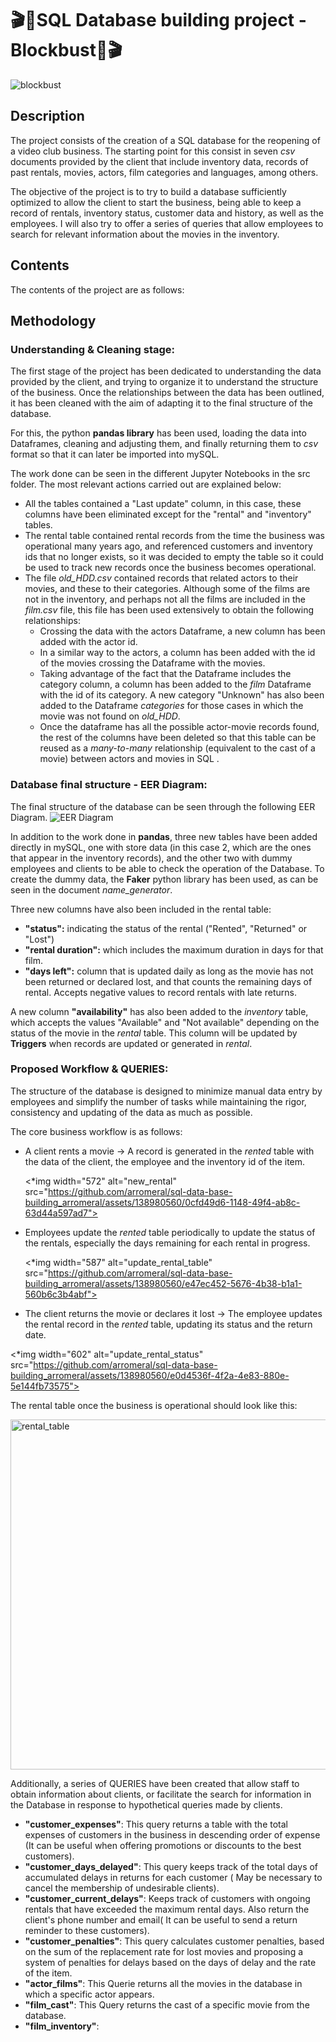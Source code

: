 # 🎬📼SQL Database building project - Blockbust📼🎬
![blockbust](https://github.com/arromeral/sql-data-base-building_arromeral/assets/138980560/e6033b62-f4fe-4eab-a36c-552663bc037d)
## Description
The project consists of the creation of a SQL database for the reopening of a video club business. The starting point for this consist in seven *csv* documents provided by the client that include inventory data, records of past rentals, movies, actors, film categories and languages, among others.

The objective of the project is to try to build a database sufficiently optimized to allow the client to start the business, being able to keep a record of rentals, inventory status, customer data and history, as well as the employees. I will also try to offer a series of queries that allow employees to search for relevant information about the movies in the inventory.
## Contents
The contents of the project are as follows:
## Methodology
### Understanding & Cleaning stage:
The first stage of the project has been dedicated to understanding the data provided by the client, and trying to organize it to understand the structure of the business. Once the relationships between the data has been outlined, it has been cleaned with the aim of adapting it to the final structure of the database.

For this, the python **pandas library** has been used, loading the data into Dataframes, cleaning and adjusting them, and finally returning them to *csv* format so that it can later be imported into mySQL.

The work done can be seen in the different Jupyter Notebooks in the src folder. The most relevant actions carried out are explained below:

- All the tables contained a "Last update" column, in this case, these columns have been eliminated except for the "rental" and "inventory" tables.
- The rental table contained rental records from the time the business was operational many years ago, and referenced customers and inventory ids that no longer exists, so it was decided to empty the table so it could be used to track new records once the business becomes operational.
- The file *old_HDD.csv* contained records that related actors to their movies, and these to their categories. Although some of the films are not in the inventory, and perhaps not all the films are included in the *film.csv* file, this file has been used extensively to obtain the following relationships:
  - Crossing the data with the actors Dataframe, a new column has been added with the actor id.
  - In a similar way to the actors, a column has been added with the id of the movies crossing the Dataframe with the movies.
  - Taking advantage of the fact that the Dataframe includes the category column, a column has been added to the *film* Dataframe with the id of its category. A new category "Unknown" has also been added to the Dataframe *categories* for those cases in which the movie was not found on *old_HDD*.
  - Once the dataframe has all the possible actor-movie records found, the rest of the columns have been deleted so that this table can be reused as a *many-to-many* relationship (equivalent to the cast of a movie) between actors and movies in SQL .
### Database final structure - EER Diagram:
The final structure of the database can be seen through the following EER Diagram.
![EER Diagram](*https://github.com/arromeral/sql-data-base-building_arromeral/assets/138980560/fbc26ff1-ec64-4ba9-9f8e-26204997db9f)

In addition to the work done in **pandas**, three new tables have been added directly in mySQL, one with store data (in this case 2, which are the ones that appear in the inventory records), and the other two with dummy employees and clients to be able to check the operation of the Database. To create the dummy data, the **Faker** python library has been used, as can be seen in the document *name_generator*.

Three new columns have also been included in the rental table:
- **"status":** indicating the status of the rental ("Rented", "Returned" or "Lost")
- **"rental duration":** which includes the maximum duration in days for that film.
- **"days left":** column that is updated daily as long as the movie has not been returned or declared lost, and that counts the remaining days of rental. Accepts negative values ​​to record rentals with late returns.
  
A new column **"availability"** has also been added to the *inventory* table, which accepts the values ​​"Available" and "Not available" depending on the status of the movie in the *rental* table. This column will be updated by **Triggers** when records are updated or generated in *rental*.

### Proposed Workflow & QUERIES:

The structure of the database is designed to minimize manual data entry by employees and simplify the number of tasks while maintaining the rigor, consistency and updating of the data as much as possible.

The core business workflow is as follows:
- A client rents a movie -> A record is generated in the *rented* table with the data of the client, the employee and the inventory id of the item.
  
  <*img width="572" alt="new_rental" src="https://github.com/arromeral/sql-data-base-building_arromeral/assets/138980560/0cfd49d6-1148-49f4-ab8c-63d44a597ad7">
- Employees update the *rented* table periodically to update the status of the rentals, especially the days remaining for each rental in progress.

  <*img width="587" alt="update_rental_table" src="https://github.com/arromeral/sql-data-base-building_arromeral/assets/138980560/e47ec452-5676-4b38-b1a1-560b6c3b4abf">
- The client returns the movie or declares it lost -> The employee updates the rental record in the *rented* table, updating its status and the return date.

<*img width="602" alt="update_rental_status" src="https://github.com/arromeral/sql-data-base-building_arromeral/assets/138980560/e0d4536f-4f2a-4e83-880e-5e144fb73575">

The rental table once the business is operational should look like this:

<img width="560" alt="rental_table" src="https://github.com/arromeral/sql-data-base-building_arromeral/assets/138980560/27ebb4d9-1503-4131-b146-2a5b7758d2ae">


Additionally, a series of QUERIES have been created that allow staff to obtain information about clients, or facilitate the search for information in the Database in response to hypothetical queries made by clients.
- **"customer_expenses"**: This query returns a table with the total expenses of customers in the business in descending order of expense (It can be useful when offering promotions or discounts to the best customers).
- **"customer_days_delayed"**: This query keeps track of the total days of accumulated delays in returns for each customer (
May be necessary to cancel the membership of undesirable clients).
- **"customer_current_delays"**: Keeps track of customers with ongoing rentals that have exceeded the maximum rental days. Also return the client's phone number and email(
It can be useful to send a return reminder to these customers).
- **"customer_penalties"**: This query calculates customer penalties, based on the sum of the replacement rate for lost movies and proposing a system of penalties for delays based on the days of delay and the rate of the item.
- **"actor_films"**: This Querie returns all the movies in the database in which a specific actor appears.
- **"film_cast"**: This Query returns the cast of a specific movie from the database.
- **"film_inventory"**:
